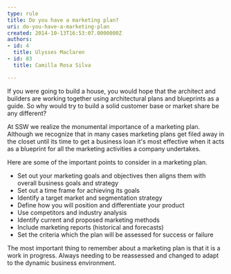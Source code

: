 ```yaml
---
type: rule
title: Do you have a marketing plan?
uri: do-you-have-a-marketing-plan
created: 2014-10-13T16:53:07.0000000Z
authors:
- id: 4
  title: Ulysses Maclaren
- id: 83
  title: Camilla Rosa Silva

---
```




<span class='intro'> <p>If you were going to build a house, you would hope that the architect and builders are working together using architectural plans and blueprints as a guide. So why would try to build a solid customer base or market share be any different?<br></p>
<p>At SSW we realize the monumental importance of a marketing plan. Although we recognize that in many cases marketing plans get filed away in the closet until its time to get a business loan it's most effective when it acts as a blueprint for all the marketing activities a company undertakes.</p> </span>

<p>Here are some of the important points to consider in a marketing plan.</p><ul><li>Set&#160;out your marketing goals and objectives then aligns them with overall business goals and strategy</li><li>Set&#160;out a time frame for achieving its goals</li><li>Identify&#160;a target market and segmentation strategy</li><li>Define how you will position and differentiate your product</li><li>Use competitors and industry analysis</li><li>Identify&#160;current and proposed marketing methods</li><li>Include marketing reports (historical and forecasts)&#160;</li><li>Set&#160;the criteria which the plan will be assessed for success or failure</li></ul>
<p>The most important thing to remember about a marketing plan is that it is a work in progress.&#160;Always needing to be reassessed and changed to adapt to the dynamic business environment.</p>


